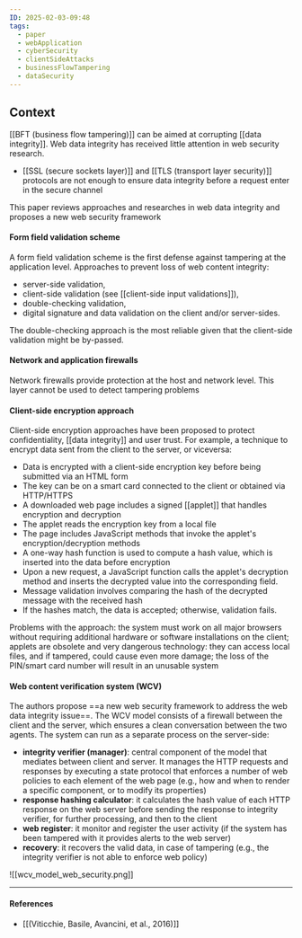 ```yaml
---
ID: 2025-02-03-09:48
tags:
  - paper
  - webApplication
  - cyberSecurity
  - clientSideAttacks
  - businessFlowTampering
  - dataSecurity
---
```

## Context

[[BFT (business flow tampering)]] can be aimed at corrupting [[data integrity]]. Web data integrity has received little attention in web security research.
- [[SSL (secure sockets layer)]] and [[TLS (transport layer security)]] protocols are not enough to ensure data integrity before a request enter in the secure channel

This paper reviews approaches and researches in web data integrity and proposes a new web security framework

#### Form field validation scheme

A form field validation scheme is the first defense against tampering at the application level. Approaches to prevent loss of web content integrity:
- server-side validation,
- client-side validation (see [[client-side input validations]]),
- double-checking validation,
- digital signature and data validation on the client and/or server-sides.

The double-checking approach is the most reliable given that the client-side validation might be by-passed.

#### Network and application firewalls

Network firewalls provide protection at the host and network level.
This layer cannot be used to detect tampering problems

#### Client-side encryption approach

Client-side encryption approaches have been proposed to protect confidentiality, [[data integrity]] and user trust. For example, a technique to encrypt data sent from the client to the server, or viceversa:
- Data is encrypted with a client-side encryption key before being submitted via an HTML form
- The key can be on a smart card connected to the client or obtained via HTTP/HTTPS
- A downloaded web page includes a signed [[applet]] that handles encryption and decryption
- The applet reads the encryption key from a local file
- The page includes JavaScript methods that invoke the applet's encryption/decryption methods
- A one-way hash function is used to compute a hash value, which is inserted into the data before encryption
- Upon a new request, a JavaScript function calls the applet's decryption method and inserts the decrypted value into the corresponding field.
- Message validation involves comparing the hash of the decrypted message with the received hash
- If the hashes match, the data is accepted; otherwise, validation fails.

Problems with the approach: the system must work on all major browsers without requiring additional hardware or software installations on the client; applets are obsolete and very dangerous technology: they can access local files, and if tampered, could cause even more damage; the loss of the PIN/smart card number will result in an unusable system

#### Web content verification system (WCV)

The authors propose ==a new web security framework to address the web data integrity issue==. The WCV model consists of a firewall between the client and the server, which ensures a clean conversation between the two agents. The system can run as a separate process on the server-side:
- **integrity verifier (manager)**: central component of the model that mediates between client and server. It manages the HTTP requests and responses by executing a state protocol that enforces a number of web policies to each element of the web page (e.g., how and when to render a specific component, or to modify its properties)
- **response hashing calculator**: it calculates the hash value of each HTTP response on the web server before sending the response to integrity verifier, for further processing, and then to the client
- **web register**: it monitor and register the user activity (if the system has been tampered with it provides alerts to the web server)
- **recovery**: it recovers the valid data, in case of tampering (e.g., the integrity verifier is not able to enforce web policy)

![[wcv_model_web_security.png]]

---
#### References
- [[(Viticchie, Basile, Avancini, et al., 2016)]]
